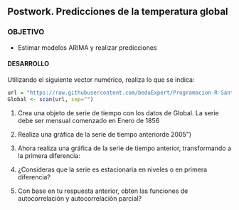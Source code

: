 

## Postwork. Predicciones de la temperatura global

### OBJETIVO

- Estimar modelos ARIMA y realizar predicciones

#### DESARROLLO
Utilizando el siguiente vector numérico, realiza lo que se indica:
```R
url = "https://raw.githubusercontent.com/beduExpert/Programacion-R-Santander-2022/main/Sesion-07/Data/global.txt"
Global <- scan(url, sep="")
```

1) Crea una objeto de serie de tiempo con los datos de Global. La serie debe ser mensual 
comenzado en Enero de 1856

2) Realiza una gráfica de la serie de tiempo anteriorde 2005")

3) Ahora realiza una gráfica de la serie de tiempo anterior, transformando a la 
primera diferencia:

4) ¿Consideras que la serie es estacionaria en niveles o en primera diferencia?

5) Con base en tu respuesta anterior, obten las funciones de autocorrelación y autocorrelación parcial?
